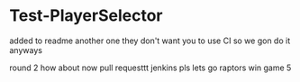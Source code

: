 # Test-PlayerSelector

added to readme
another one
they don't want you to use CI
so we gon do it anyways

round 2
how about now
pull requesttt
jenkins pls
lets go raptors
win game 5
